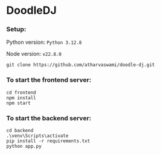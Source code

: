 # DoodleDJ

### Setup:

Python version: `Python 3.12.8`

Node version: `v22.8.0`

```
git clone https://github.com/atharvaswami/doodle-dj.git
```

### To start the frontend server:

```
cd frontend
npm install
npm start
```

### To start the backend server:

```
cd backend
.\venv\Scripts\activate
pip install -r requirements.txt
python app.py
```
